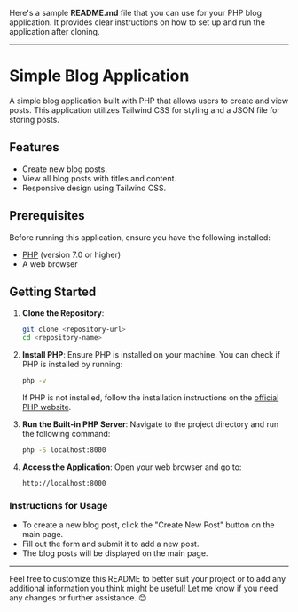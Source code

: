 Here's a sample **README.md** file that you can use for your PHP blog application. It provides clear instructions on how to set up and run the application after cloning.

---

# Simple Blog Application

A simple blog application built with PHP that allows users to create and view posts. This application utilizes Tailwind CSS for styling and a JSON file for storing posts.

## Features

- Create new blog posts.
- View all blog posts with titles and content.
- Responsive design using Tailwind CSS.

## Prerequisites

Before running this application, ensure you have the following installed:

- [PHP](https://www.php.net/downloads) (version 7.0 or higher)
- A web browser

## Getting Started

1. **Clone the Repository**:
   ```bash
   git clone <repository-url>
   cd <repository-name>
   ```

2. **Install PHP**:
   Ensure PHP is installed on your machine. You can check if PHP is installed by running:
   ```bash
   php -v
   ```
   If PHP is not installed, follow the installation instructions on the [official PHP website](https://www.php.net/manual/en/install.php).

3. **Run the Built-in PHP Server**:
   Navigate to the project directory and run the following command:
   ```bash
   php -S localhost:8000
   
   ```

4. **Access the Application**:
   Open your web browser and go to:
   ```
   http://localhost:8000
   
   ```

### Instructions for Usage
- To create a new blog post, click the "Create New Post" button on the main page.
- Fill out the form and submit it to add a new post.
- The blog posts will be displayed on the main page.

---

Feel free to customize this README to better suit your project or to add any additional information you think might be useful! Let me know if you need any changes or further assistance. 😊
